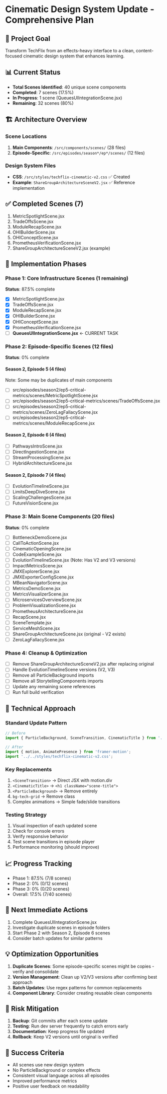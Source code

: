 # Cinematic Design System Update - Comprehensive Plan

## 🎯 Project Goal
Transform TechFlix from an effects-heavy interface to a clean, content-focused cinematic design system that enhances learning.

## 📊 Current Status
- **Total Scenes Identified**: 40 unique scene components
- **Completed**: 7 scenes (17.5%)
- **In Progress**: 1 scene (QueuesUIIntegrationScene.jsx)
- **Remaining**: 32 scenes (80%)

## 🏗️ Architecture Overview

### Scene Locations
1. **Main Components**: `/src/components/scenes/` (28 files)
2. **Episode-Specific**: `/src/episodes/season*/ep*/scenes/` (12 files)

### Design System Files
- **CSS**: `/src/styles/techflix-cinematic-v2.css` ✅ Created
- **Example**: `ShareGroupArchitectureSceneV2.jsx` ✅ Reference implementation

## ✅ Completed Scenes (7)
1. MetricSpotlightScene.jsx
2. TradeOffsScene.jsx
3. ModuleRecapScene.jsx
4. OHIBuilderScene.jsx
5. OHIConceptScene.jsx
6. PrometheusVerificationScene.jsx
7. ShareGroupArchitectureSceneV2.jsx (example)

## 🚀 Implementation Phases

### Phase 1: Core Infrastructure Scenes (1 remaining)
**Status**: 87.5% complete
- [x] MetricSpotlightScene.jsx
- [x] TradeOffsScene.jsx
- [x] ModuleRecapScene.jsx
- [x] OHIBuilderScene.jsx
- [x] OHIConceptScene.jsx
- [x] PrometheusVerificationScene.jsx
- [ ] **QueuesUIIntegrationScene.jsx** ← CURRENT TASK

### Phase 2: Episode-Specific Scenes (12 files)
**Status**: 0% complete

#### Season 2, Episode 5 (4 files)
Note: Some may be duplicates of main components
- [ ] src/episodes/season2/ep5-critical-metrics/scenes/MetricSpotlightScene.jsx
- [ ] src/episodes/season2/ep5-critical-metrics/scenes/TradeOffsScene.jsx
- [ ] src/episodes/season2/ep5-critical-metrics/scenes/ZeroLagFallacyScene.jsx
- [ ] src/episodes/season2/ep5-critical-metrics/scenes/ModuleRecapScene.jsx

#### Season 2, Episode 6 (4 files)
- [ ] PathwaysIntroScene.jsx
- [ ] DirectIngestionScene.jsx
- [ ] StreamProcessingScene.jsx
- [ ] HybridArchitectureScene.jsx

#### Season 2, Episode 7 (4 files)
- [ ] EvolutionTimelineScene.jsx
- [ ] LimitsDeepDiveScene.jsx
- [ ] ScalingChallengesScene.jsx
- [ ] FutureVisionScene.jsx

### Phase 3: Main Scene Components (20 files)
**Status**: 0% complete
- [ ] BottleneckDemoScene.jsx
- [ ] CallToActionScene.jsx
- [ ] CinematicOpeningScene.jsx
- [ ] CodeExampleScene.jsx
- [ ] EvolutionTimelineScene.jsx (Note: Has V2 and V3 versions)
- [ ] ImpactMetricsScene.jsx
- [ ] JMXExplorerScene.jsx
- [ ] JMXExporterConfigScene.jsx
- [ ] MBeanNavigatorScene.jsx
- [ ] MetricsDemoScene.jsx
- [ ] MetricsVisualizerScene.jsx
- [ ] MicroservicesOverviewScene.jsx
- [ ] ProblemVisualizationScene.jsx
- [ ] PrometheusArchitectureScene.jsx
- [ ] RecapScene.jsx
- [ ] SceneTemplate.jsx
- [ ] ServiceMeshScene.jsx
- [ ] ShareGroupArchitectureScene.jsx (original - V2 exists)
- [ ] ZeroLagFallacyScene.jsx

### Phase 4: Cleanup & Optimization
- [ ] Remove ShareGroupArchitectureSceneV2.jsx after replacing original
- [ ] Handle EvolutionTimelineScene versions (V2, V3)
- [ ] Remove all ParticleBackground imports
- [ ] Remove all StorytellingComponents imports
- [ ] Update any remaining scene references
- [ ] Run full build verification

## 🔧 Technical Approach

### Standard Update Pattern
```jsx
// Before
import { ParticleBackground, SceneTransition, CinematicTitle } from '../StorytellingComponents';

// After
import { motion, AnimatePresence } from 'framer-motion';
import '../../styles/techflix-cinematic-v2.css';
```

### Key Replacements
1. `<SceneTransition>` → Direct JSX with motion.div
2. `<CinematicTitle>` → `<h1 className="scene-title">`
3. `<ParticleBackground>` → Remove entirely
4. `bg-tech-grid` → Remove class
5. Complex animations → Simple fade/slide transitions

### Testing Strategy
1. Visual inspection of each updated scene
2. Check for console errors
3. Verify responsive behavior
4. Test scene transitions in episode player
5. Performance monitoring (should improve)

## 📈 Progress Tracking
- Phase 1: 87.5% (7/8 scenes)
- Phase 2: 0% (0/12 scenes)
- Phase 3: 0% (0/20 scenes)
- Overall: 17.5% (7/40 scenes)

## 🎯 Next Immediate Actions
1. Complete QueuesUIIntegrationScene.jsx
2. Investigate duplicate scenes in episode folders
3. Start Phase 2 with Season 2, Episode 6 scenes
4. Consider batch updates for similar patterns

## 💡 Optimization Opportunities
1. **Duplicate Scenes**: Some episode-specific scenes might be copies - verify and consolidate
2. **Version Management**: Clean up V2/V3 versions after confirming best approach
3. **Batch Updates**: Use regex patterns for common replacements
4. **Component Library**: Consider creating reusable clean components

## 🚨 Risk Mitigation
1. **Backup**: Git commits after each scene update
2. **Testing**: Run dev server frequently to catch errors early
3. **Documentation**: Keep progress file updated
4. **Rollback**: Keep V2 versions until original is verified

## 📝 Success Criteria
- All scenes use new design system
- No ParticleBackground or complex effects
- Consistent visual language across all episodes
- Improved performance metrics
- Positive user feedback on readability